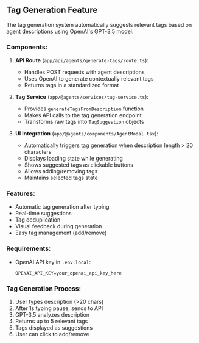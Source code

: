 ## Tag Generation Feature

The tag generation system automatically suggests relevant tags based on agent descriptions using OpenAI's GPT-3.5 model.

### Components:

1. **API Route** (`app/api/agents/generate-tags/route.ts`):
   - Handles POST requests with agent descriptions
   - Uses OpenAI to generate contextually relevant tags
   - Returns tags in a standardized format

2. **Tag Service** (`app/@agents/services/tag-service.ts`):
   - Provides `generateTagsFromDescription` function
   - Makes API calls to the tag generation endpoint
   - Transforms raw tags into `TagSuggestion` objects

3. **UI Integration** (`app/@agents/components/AgentModal.tsx`):
   - Automatically triggers tag generation when description length > 20 characters
   - Displays loading state while generating
   - Shows suggested tags as clickable buttons
   - Allows adding/removing tags
   - Maintains selected tags state

### Features:
- Automatic tag generation after typing
- Real-time suggestions
- Tag deduplication
- Visual feedback during generation
- Easy tag management (add/remove)

### Requirements:
- OpenAI API key in `.env.local`:
  ```
  OPENAI_API_KEY=your_openai_api_key_here
  ```

### Tag Generation Process:
1. User types description (>20 chars)
2. After 1s typing pause, sends to API
3. GPT-3.5 analyzes description
4. Returns up to 5 relevant tags
5. Tags displayed as suggestions
6. User can click to add/remove 